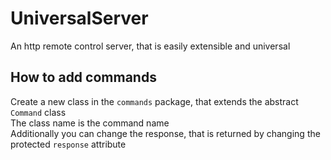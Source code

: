 # UniversalServer
An http remote control server, that is easily extensible and universal

## How to add commands
Create a new class in the `commands` package, that extends the abstract `Command` class  
The class name is the command name  
Additionally you can change the response, that is returned by changing the protected `response` attribute
